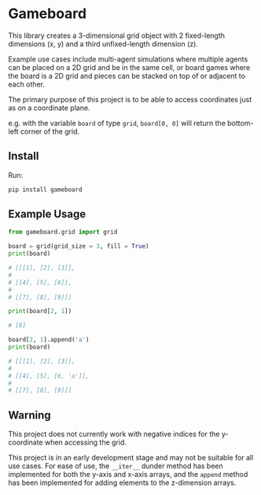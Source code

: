 # Gameboard

This library creates a 3-dimensional grid object with 2 fixed-length dimensions (x, y) and a third unfixed-length dimension (z).

Example use cases include multi-agent simulations where multiple agents can be placed on a 2D grid and be in the same cell, or board games where the board is a 2D grid and pieces can be stacked on top of or adjacent to each other.

The primary purpose of this project is to be able to access coordinates just as on a coordinate plane.

e.g. with the variable `board` of type `grid`, `board[0, 0]` will return the bottom-left corner of the grid.

## Install

Run:

```bash
pip install gameboard
```

## Example Usage

```python
from gameboard.grid import grid

board = grid(grid_size = 3, fill = True)
print(board)

# [[[1], [2], [3]],
#
# [[4], [5], [6]],
#
# [[7], [8], [9]]]

print(board[2, 1])

# [6]

board[2, 1].append('a')
print(board)

# [[[1], [2], [3]],
#
# [[4], [5], [6, 'a']],
#
# [[7], [8], [9]]]
```

## Warning

This project does not currently work with negative indices for the y-coordinate when accessing the grid.

This project is in an early development stage and may not be suitable for all use cases. For ease of use, the `__iter__` dunder method has been implemented for both the y-axis and x-axis arrays, and the `append` method has been implemented for adding elements to the z-dimension arrays.
